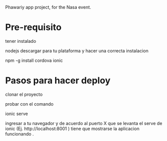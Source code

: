 Phawariy app project, for the Nasa event.

Pre-requisito
============

tener instalado 

nodejs descargar para tu plataforma y hacer una correcta instalacion 

npm -g install cordova ionic 


Pasos para hacer deploy
=======================

clonar el proyecto 

probar con el comando 

ionic serve 

ingresar a tu navegador y de acuerdo al puerto X que se levanta el serve de ionic (Ej. http://localhost:8001 ) 
tiene que mostrarse la aplicacion funcionando .
 
